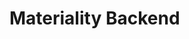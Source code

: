 # Materiality Backend

<!-- date: 18 Mar, 2024 -->
<!-- description: One of a service in ESG microservice ecossystem -->
<!-- status: completed -->
<!-- team_size: 10 -->

